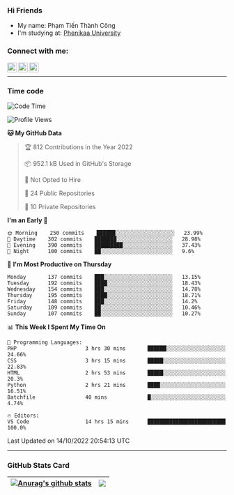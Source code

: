 ### Hi Friends

- My name: Phạm Tiến Thành Công
- I'm studying at: [Phenikaa University]


### Connect with me:
[<img align="left" alt="PhamTienThanhCong | Facebook" width="22px" src="https://upload.wikimedia.org/wikipedia/commons/thumb/1/16/Facebook-icon-1.png/640px-Facebook-icon-1.png" />][facebook]
[<img align="left" alt="PhamTienThanhCong | Zalo" width="22px" src="https://www.anphatpc.com.vn/template/anphat_2020v2/images/icon-zalo.jpg" />][zalo]
[<img align="left" alt="PhamTienThanhCong | LinkedIn" width="22px" src="https://cdn3.iconfinder.com/data/icons/inficons/512/linkedin.png" />][linkedin]

<br />

---

### Time code

<!--START_SECTION:waka-->
![Code Time](http://img.shields.io/badge/Code%20Time-608%20hrs%2030%20mins-blue)

![Profile Views](http://img.shields.io/badge/Profile%20Views-12-blue)

**🐱 My GitHub Data** 

> 🏆 812 Contributions in the Year 2022
 > 
> 📦 952.1 kB Used in GitHub's Storage 
 > 
> 🚫 Not Opted to Hire
 > 
> 📜 24 Public Repositories 
 > 
> 🔑 10 Private Repositories  
 > 
**I'm an Early 🐤** 

```text
🌞 Morning    250 commits    ██████░░░░░░░░░░░░░░░░░░░   23.99% 
🌆 Daytime    302 commits    ███████░░░░░░░░░░░░░░░░░░   28.98% 
🌃 Evening    390 commits    █████████░░░░░░░░░░░░░░░░   37.43% 
🌙 Night      100 commits    ██░░░░░░░░░░░░░░░░░░░░░░░   9.6%

```
📅 **I'm Most Productive on Thursday** 

```text
Monday       137 commits    ███░░░░░░░░░░░░░░░░░░░░░░   13.15% 
Tuesday      192 commits    ████░░░░░░░░░░░░░░░░░░░░░   18.43% 
Wednesday    154 commits    ███░░░░░░░░░░░░░░░░░░░░░░   14.78% 
Thursday     195 commits    ████░░░░░░░░░░░░░░░░░░░░░   18.71% 
Friday       148 commits    ███░░░░░░░░░░░░░░░░░░░░░░   14.2% 
Saturday     109 commits    ██░░░░░░░░░░░░░░░░░░░░░░░   10.46% 
Sunday       107 commits    ██░░░░░░░░░░░░░░░░░░░░░░░   10.27%

```


📊 **This Week I Spent My Time On** 

```text
💬 Programming Languages: 
PHP                      3 hrs 30 mins       ██████░░░░░░░░░░░░░░░░░░░   24.66% 
CSS                      3 hrs 15 mins       █████░░░░░░░░░░░░░░░░░░░░   22.83% 
HTML                     2 hrs 53 mins       █████░░░░░░░░░░░░░░░░░░░░   20.3% 
Python                   2 hrs 21 mins       ████░░░░░░░░░░░░░░░░░░░░░   16.51% 
Batchfile                40 mins             █░░░░░░░░░░░░░░░░░░░░░░░░   4.74%

🔥 Editors: 
VS Code                  14 hrs 15 mins      █████████████████████████   100.0%

```


 Last Updated on 14/10/2022 20:54:13 UTC
<!--END_SECTION:waka-->

---

### GitHub Stats Card

| <a href="https://github.com/phamtienthanhcong"><img align="center" src="https://github-readme-stats.vercel.app/api?username=PhamTienThanhCong&show_icons=true&include_all_commits=true&theme=buefy&hide_border=true&theme=ocean_dark" alt="Anurag's github stats" /></a> | <a href="https://github.com/phamtienthanhcong"><img align="center" src="https://github-readme-stats.vercel.app/api/top-langs/?username=PhamTienThanhCong&layout=compact&theme=buefy&hide_border=true&theme=ocean_dark" /></a> |
| ------------- | ------------- |

[Phenikaa University]: https://phenikaa-uni.edu.vn/vi
[facebook]: https://www.facebook.com/phamtienthanhcong
[linkedin]: https://linkedin.com/in/phamtienthanhcong
[zalo]: https://zalo.me/0396396332
[tiktok]: https://www.tiktok.com/@phamtienthanhcong
[web]: https://github.com/PhamTienThanhCong/web_dev
[min project]: https://github.com/PhamTienThanhCong/Project-Of-Web
[c and cpp]: https://github.com/PhamTienThanhCong/Code_C_and_Cpro
[python]: https://github.com/PhamTienThanhCong/Python_beginer
